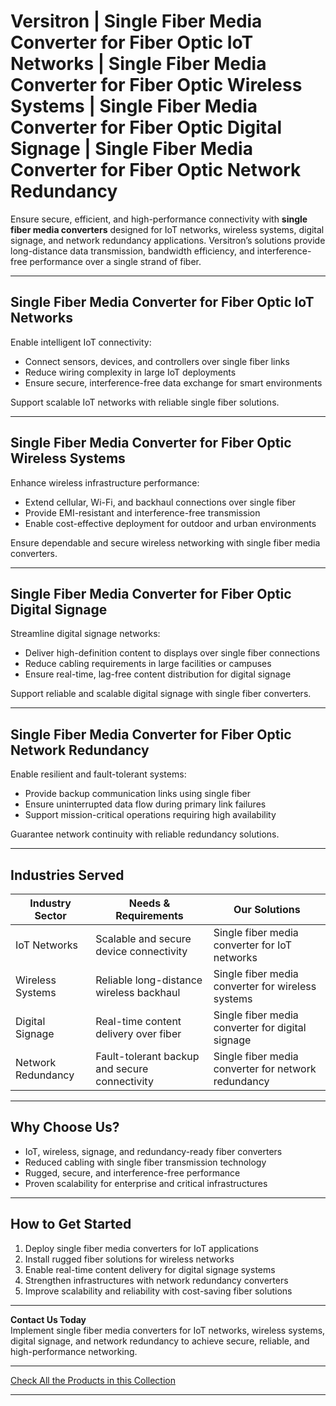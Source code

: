 # Versitron | Single Fiber Media Converter for Fiber Optic IoT Networks | Single Fiber Media Converter for Fiber Optic Wireless Systems | Single Fiber Media Converter for Fiber Optic Digital Signage | Single Fiber Media Converter for Fiber Optic Network Redundancy

Ensure secure, efficient, and high-performance connectivity with **single fiber media converters** designed for IoT networks, wireless systems, digital signage, and network redundancy applications. Versitron’s solutions provide long-distance data transmission, bandwidth efficiency, and interference-free performance over a single strand of fiber.

---

## Single Fiber Media Converter for Fiber Optic IoT Networks

Enable intelligent IoT connectivity:  

- Connect sensors, devices, and controllers over single fiber links  
- Reduce wiring complexity in large IoT deployments  
- Ensure secure, interference-free data exchange for smart environments  

Support scalable IoT networks with reliable single fiber solutions.

---

## Single Fiber Media Converter for Fiber Optic Wireless Systems

Enhance wireless infrastructure performance:  

- Extend cellular, Wi-Fi, and backhaul connections over single fiber  
- Provide EMI-resistant and interference-free transmission  
- Enable cost-effective deployment for outdoor and urban environments  

Ensure dependable and secure wireless networking with single fiber media converters.

---

## Single Fiber Media Converter for Fiber Optic Digital Signage

Streamline digital signage networks:  

- Deliver high-definition content to displays over single fiber connections  
- Reduce cabling requirements in large facilities or campuses  
- Ensure real-time, lag-free content distribution for digital signage  

Support reliable and scalable digital signage with single fiber converters.

---

## Single Fiber Media Converter for Fiber Optic Network Redundancy

Enable resilient and fault-tolerant systems:  

- Provide backup communication links using single fiber  
- Ensure uninterrupted data flow during primary link failures  
- Support mission-critical operations requiring high availability  

Guarantee network continuity with reliable redundancy solutions.

---

## Industries Served

| Industry Sector        | Needs & Requirements                                | Our Solutions                                              |
|------------------------|-----------------------------------------------------|-----------------------------------------------------------|
| IoT Networks           | Scalable and secure device connectivity             | Single fiber media converter for IoT networks             |
| Wireless Systems       | Reliable long-distance wireless backhaul            | Single fiber media converter for wireless systems         |
| Digital Signage        | Real-time content delivery over fiber               | Single fiber media converter for digital signage          |
| Network Redundancy     | Fault-tolerant backup and secure connectivity       | Single fiber media converter for network redundancy       |

---

## Why Choose Us?

- IoT, wireless, signage, and redundancy-ready fiber converters  
- Reduced cabling with single fiber transmission technology  
- Rugged, secure, and interference-free performance  
- Proven scalability for enterprise and critical infrastructures  

---

## How to Get Started

1. Deploy single fiber media converters for IoT applications  
2. Install rugged fiber solutions for wireless networks  
3. Enable real-time content delivery for digital signage systems  
4. Strengthen infrastructures with network redundancy converters  
5. Improve scalability and reliability with cost-saving fiber solutions  

---

**Contact Us Today**  
Implement single fiber media converters for IoT networks, wireless systems, digital signage, and network redundancy to achieve secure, reliable, and high-performance networking.

---

[Check All the Products in this Collection](https://www.versitron.com/collections/single-fiber-media-converters)

---
